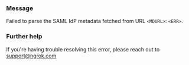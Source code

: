 
### Message
Failed to parse the SAML IdP metadata fetched from URL <code>&lt;MDURL&gt;</code>: <code>&lt;ERR&gt;</code>.

### Further help
If you're having trouble resolving this error, please reach out to [support@ngrok.com](mailto:support@ngrok.com?subject=Help%20with%20ERR_NGROK_7085)


